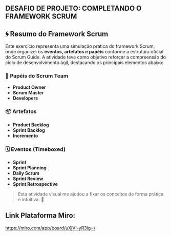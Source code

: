 ## DESAFIO DE PROJETO: COMPLETANDO O FRAMEWORK SCRUM

## 🌀 Resumo do Framework Scrum

Este exercício representa uma simulação prática do framework Scrum, onde organizei os **eventos, artefatos e papéis** conforme a estrutura oficial do Scrum Guide. A atividade teve como objetivo reforçar a compreensão do ciclo de desenvolvimento ágil, destacando os principais elementos abaixo:

### 👥 Papéis do Scrum Team
- **Product Owner**
- **Scrum Master**
- **Developers**

### 📦 Artefatos
- **Product Backlog**
- **Sprint Backlog**
- **Incremento**

### 🗓️ Eventos (Timeboxed)
- **Sprint**
- **Sprint Planning**
- **Daily Scrum**
- **Sprint Review**
- **Sprint Retrospective**

> Esta atividade visual me ajudou a fixar os conceitos de forma prática e intuitiva. 🚀


## Link Plataforma Miro:
https://miro.com/app/board/uXjVI-yR3ig=/
